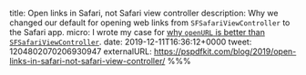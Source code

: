 title: Open links in Safari, not Safari view controller
description: Why we changed our default for opening web links from `SFSafariViewController` to the Safari app.
micro: I wrote my case for [why `openURL` is better than `SFSafariViewController`]().
date: 2019-12-11T16:36:12+0000
tweet: 1204802070206930947
externalURL: https://pspdfkit.com/blog/2019/open-links-in-safari-not-safari-view-controller/
%%%
